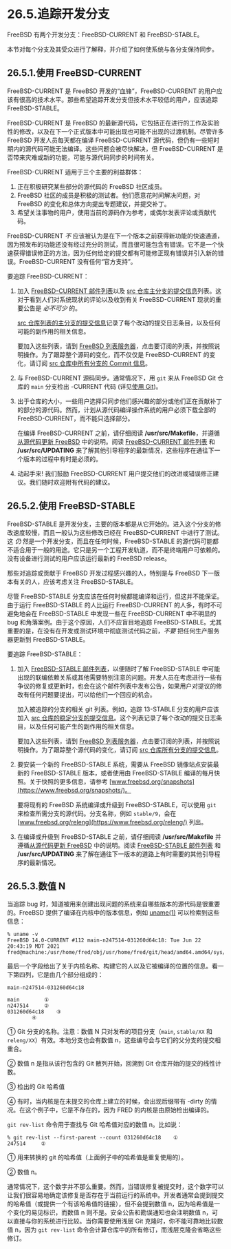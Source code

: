 # 26.5.追踪开发分支

FreeBSD 有两个开发分支：FreeBSD-CURRENT 和 FreeBSD-STABLE。

本节对每个分支及其受众进行了解释，并介绍了如何使系统与各分支保持同步。

## 26.5.1.使用 FreeBSD-CURRENT

FreeBSD-CURRENT 是 FreeBSD 开发的“血锋”，FreeBSD-CURRENT 的用户应该有很高的技术水平。那些希望追踪开发分支但技术水平较低的用户，应该追踪 FreeBSD-STABLE。

FreeBSD-CURRENT 是 FreeBSD 的最新源代码，它包括正在进行的工作及实验性的修改，以及在下一个正式版本中可能出现也可能不出现的过渡机制。尽管许多 FreeBSD 开发人员每天都在编译 FreeBSD-CURRENT 源代码，但仍有一些短时期内的源代码可能无法编译。这些问题会被尽快解决，但 FreeBSD-CURRENT 是否带来灾难或新的功能，可能与源代码同步的时间有关。

FreeBSD-CURRENT 适用于三个主要的利益群体：

1. 正在积极研究某些部分的源代码的 FreeBSD 社区成员。
2. FreeBSD 社区的成员是积极的测试者。他们愿意花时间解决问题，对 FreeBSD 的变化和总体方向提出专题建议，并提交补丁。
3. 希望关注事物的用户，使用当前的源码作为参考，或偶尔发表评论或贡献代码。

FreeBSD-CURRENT _不_ 应该被认为是在下一个版本之前获得新功能的快速通道，因为预发布的功能还没有经过充分的测试，而且很可能包含有错误。它不是一个快速获得错误修正的方法，因为任何给定的提交都有可能修正现有错误并引入新的错误。FreeBSD-CURRENT 没有任何“官方支持”。

要追踪 FreeBSD-CURRENT：

1.  加入 [FreeBSD-CURRENT 邮件列表](https://lists.freebsd.org/subscription/freebsd-current)以及 [src 仓库主分支的提交信息](https://lists.freebsd.org/subscription/dev-commits-src-main)列表。这对于看到人们对系统现状的评论以及收到有关 FreeBSD-CURRENT 现状的重要公告是 _必不可少_ 的。

    [src 仓库列表的主分支的提交信息](https://lists.freebsd.org/subscription/dev-commits-src-main)记录了每个改动的提交日志条目，以及任何可能的副作用的相关信息。

    要加入这些列表，请到 [FreeBSD 列表服务器](https://lists.freebsd.org/)，点击要订阅的列表，并按照说明操作。为了跟踪整个源码的变化，而不仅仅是 FreeBSD-CURRENT 的变化，请订阅 [src 仓库中所有分支的 Commit 信息](https://lists.freebsd.org/subscription/dev-commits-src-all)。

2.  与 FreeBSD-CURRENT 源码同步。通常情况下，用 `git` 来从 FreeBSD Git 仓库的 `main` 分支检出 -CURRENT 代码 (详见[使用 Git](https://docs.freebsd.org/en/books/handbook/mirrors/index.html#git))。
3.  出于仓库的大小，一些用户选择只同步他们感兴趣的部分或他们正在贡献补丁的部分的源代码。然而，计划从源代码编译操作系统的用户必须下载全部的 FreeBSD-CURRENT，而不能只选择部分。

    在编译 FreeBSD-CURRENT 之前，请仔细阅读 **/usr/src/Makefile**，并遵循[从源代码更新 FreeBSD](https://docs.freebsd.org/en/books/handbook/book/#makeworld) 中的说明。阅读 [FreeBSD-CURRENT 邮件列表](https://lists.freebsd.org/subscription/freebsd-current) 和 **/usr/src/UPDATING** 来了解其他引导程序的最新情况，这些程序在通往下一个版本的过程中有时是必须的。

4.  动起手来! 我们鼓励 FreeBSD-CURRENT 用户提交他们的改进或错误修正建议。我们随时欢迎附有代码的建议。

## 26.5.2.使用 FreeBSD-STABLE

FreeBSD-STABLE 是开发分支，主要的版本都是从它开始的。进入这个分支的修改速度较慢，而且一般认为这些修改已经在 FreeBSD-CURRENT 中进行了测试。这 _仍_ 然是一个开发分支，而且在任何时候，FreeBSD-STABLE 的源代码可能都不适合用于一般的用途。它只是另一个工程开发轨道，而不是终端用户可依赖的。没有设备进行测试的用户应该运行最新的 FreeBSD release。

那些对追踪或贡献于 FreeBSD 开发过程感兴趣的人，特别是与 FreeBSD 下一版本有关的人，应该考虑关注 FreeBSD-STABLE。

尽管 FreeBSD-STABLE 分支应该在任何时候都能编译和运行，但这并不能保证。由于运行 FreeBSD-STABLE 的人比运行 FreeBSD-CURRENT 的人多，有时不可避免地会在 FreeBSD-STABLE 中发现一些在 FreeBSD-CURRENT 中不明显的 bug 和角落案例。由于这个原因，人们不应盲目地追踪 FreeBSD-STABLE。尤其重要的是，在没有在开发或测试环境中彻底测试代码之前，_不要_ 把任何生产服务器更新到 FreeBSD-STABLE。

要追踪 FreeBSD-STABLE：

1.  加入 [FreeBSD-STABLE 邮件列表](https://lists.freebsd.org/subscription/freebsd-stable)，以便随时了解 FreeBSD-STABLE 中可能出现的联编依赖关系或其他需要特别注意的问题。开发人员在考虑进行一些有争议的修复或更新时，也会在这个邮件列表中发布公告，如果用户对提议的修改有任何问题要提出，可以给他们一个回应的机会。

    加入被追踪的分支的相关 git 列表。例如，追踪 13-STABLE 分支的用户应该加入 [src 仓库的稳定分支的提交信息](https://lists.freebsd.org/subscription/dev-commits-src-branches)。这个列表记录了每个改动的提交日志条目，以及任何可能产生的副作用的相关信息。

    要加入这些列表，请到 [FreeBSD 列表服务器](https://lists.freebsd.org/)，点击要订阅的列表，并按照说明操作。为了跟踪整个源代码的变化，请订阅 [src 仓库所有分支的提交信息](https://lists.freebsd.org/subscription/dev-commits-src-all)。

2.  要安装一个新的 FreeBSD-STABLE 系统，需要从 FreeBSD 镜像站点安装最新的 FreeBSD-STABLE 版本，或者使用由 FreeBSD-STABLE 编译的每月快照。关于快照的更多信息，请参考 [www.freebsd.org/snapshots](https://www.freebsd.org/snapshots/)。

    要将现有的 FreeBSD 系统编译或升级到 FreeBSD-STABLE，可以使用 `git` 来检查所需分支的源代码。分支名称，例如 `stable/9`，会在 [www.freebsd.org/releng](https://www.freebsd.org/releng/) 列出。

3.  在编译或升级到 FreeBSD-STABLE 之前，请仔细阅读 **/usr/src/Makefile** 并遵循[从源代码更新 FreeBSD](https://docs.freebsd.org/en/books/handbook/book/#makeworld) 中的说明。阅读 [FreeBSD-STABLE 邮件列表](https://lists.freebsd.org/subscription/freebsd-stable) 和 **/usr/src/UPDATING** 来了解在通往下一版本的道路上有时需要的其他引导程序的最新情况。

## 26.5.3.数值 N

当追踪 bug 时，知道被用来创建出现问题的系统来自哪些版本的源代码是很重要的。FreeBSD 提供了编译在内核中的版本信息，例如 [uname(1)](https://www.freebsd.org/cgi/man.cgi?query=uname&sektion=1&format=html) 可以检索到这些信息：

```shell-session
% uname -v
FreeBSD 14.0-CURRENT #112 main-n247514-031260d64c18: Tue Jun 22 20:43:19 MDT 2021     fred@machine:/usr/home/fred/obj/usr/home/fred/git/head/amd64.amd64/sys/FRED
```

最后一个字段给出了关于内核名称、构建它的人以及它被编译的位置的信息。看一下第四列，它是由几个部分组成的：

```shell-session
main-n247514-031260d64c18

main		①
n247514		②
031260d64c18	③
		④
```

① Git 分支的名称。注意：数值 N 只对发布的项目分支（`main`, `stable/XX` 和 `releng/XX`）有效。本地分支也会有数值 n，这些编号会与它们的父分支的提交相重合。

② 数值 n 是指从该行包含的 Git 散列开始，回溯到 Git 仓库开始的提交的线性计数。

③ 检出的 Git 哈希值

④ 有时，当内核是在未提交的仓库上建立的时候，会出现后缀带有 -dirty 的情况。在这个例子中，它是不存在的，因为 FRED 的内核是由原始检出编译的。

`git rev-list` 命令用于查找与 Git 哈希值对应的数值 n。比如说：

```shell-session
% git rev-list --first-parent --count 031260d64c18    ①
247514     ②
```

① 用来转换的 git 的哈希值（上面例子中的哈希值是重复使用的）。

② 数值 n。

通常情况下，这个数字并不那么重要。然而，当错误修复被提交时，这个数字可以让我们很容易地确定该修复是否存在于当前运行的系统中。开发者通常会提到提交的哈希值（或提供一个有该哈希值的链接），但不会提到数值 n，因为哈希值是一个变化的易见标识，而数值 n 则不是。安全公告和勘误通知也会注明数值 n，可以直接与你的系统进行比较。当你需要使用浅层 Git 克隆时，你不能可靠地比较数值 n，因为 `git rev-list` 命令会计算仓库中的所有修订，而浅层克隆会省略这些修订。
